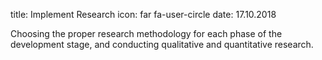 title: Implement Research
icon: far fa-user-circle
date: 17.10.2018

Choosing the proper research methodology for each phase of the development stage, and conducting qualitative and quantitative research.
